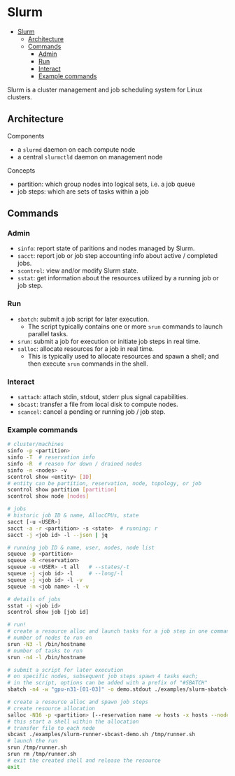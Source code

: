 # Slurm

- [Slurm](#slurm)
  - [Architecture](#architecture)
  - [Commands](#commands)
    - [Admin](#admin)
    - [Run](#run)
    - [Interact](#interact)
    - [Example commands](#example-commands)

Slurm is a cluster management and job scheduling system for Linux clusters.

## Architecture

Components

- a `slurmd` daemon on each compute node
- a central `slurmctld` daemon on management node

Concepts

- partition: which group nodes into logical sets, i.e. a job queue
- job steps: which are sets of tasks within a job

## Commands

### Admin

- `sinfo`: report state of paritions and nodes managed by Slurm.
- `sacct`: report job or job step accounting info about active / completed jobs.
- `scontrol`: view and/or modify Slurm state.
- `sstat`: get information about the resources utilized by a running job or job step.

### Run

- `sbatch`: submit a job script for later execution.
  - The script typically contains one or more `srun` commands to launch parallel tasks.
- `srun`: submit a job for execution or initiate job steps in real time.
- `salloc`: allocate resources for a job in real time.
  - This is typically used to allocate resources and spawn a shell; and then execute `srun` commands in the shell.

### Interact

- `sattach`: attach stdin, stdout, stderr plus signal capabilities.
- `sbcast`: transfer a file from local disk to compute nodes.
- `scancel`: cancel a pending or running job / job step.

### Example commands

```bash
# cluster/machines
sinfo -p <partition>
sinfo -T  # reservation info
sinfo -R  # reason for down / drained nodes
sinfo -n <nodes> -v
scontrol show <entity> [ID]
# entity can be partition, reservation, node, topology, or job
scontrol show partition [partition]
scontrol show node [nodes]

# jobs
# historic job ID & name, AllocCPUs, state
sacct [-u <USER>]
sacct -a -r <partition> -s <state>  # running: r
sacct -j <job id> -l --json | jq

# running job ID & name, user, nodes, node list
squeue -p <partition>
squeue -R <reservation>
squeue -u <USER> -t all   # --states/-t
squeue -j <job id> -l     # --long/-l
squeue -j <job id> -l -v
squeue -n <job name> -l -v

# details of jobs
sstat -j <job id>
scontrol show job [job id]

# run!
# create a resource alloc and launch tasks for a job step in one command
# number of nodes to run on
srun -N3 -l /bin/hostname
# number of tasks to run
srun -n4 -l /bin/hostname

# submit a script for later execution
# on specific nodes, subsequent job steps spawn 4 tasks each;
# in the script, options can be added with a prefix of "#SBATCH"
sbatch -n4 -w "gpu-n31-[01-03]" -o demo.stdout ./examples/slurm-sbatch-demo-script.sh

# create a resource alloc and spawn job steps
# create resource allocation
salloc -N16 -p <partition> [--reservation name -w hosts -x hosts --nodefile filename] bash
# this start a shell within the allocation
# transfer file to each node
sbcast ./examples/slurm-runner-sbcast-demo.sh /tmp/runner.sh
# launch the run
srun /tmp/runner.sh
srun rm /tmp/runner.sh
# exit the created shell and release the resource
exit
```
